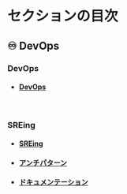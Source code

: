 # セクションの目次

## ♾️ DevOps

### DevOps 

* #### [︎DevOps](https://hiroki-it.github.io/tech-notebook/devops/devops.html)

<br>

### SREing

* #### [︎SREing](https://hiroki-it.github.io/tech-notebook/devops/devops_sreing.html)

* #### [︎アンチパターン](https://hiroki-it.github.io/tech-notebook/devops/devops_sreing_antipattern.html)

* #### [︎ドキュメンテーション](https://hiroki-it.github.io/tech-notebook/devops/devops_sreing_documentation.html)

<br>
